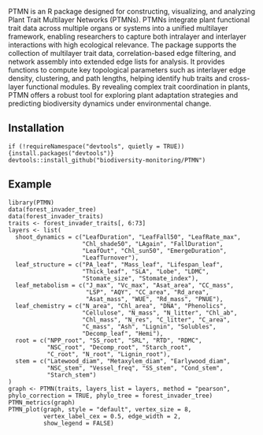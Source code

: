 PTMN is an R package designed for constructing, visualizing, and analyzing Plant Trait Multilayer Networks (PTMNs). PTMNs integrate plant functional trait data across multiple organs or systems into a unified multilayer framework, enabling researchers to capture both intralayer and interlayer interactions with high ecological relevance. The package supports the collection of multilayer trait data, correlation-based edge filtering, and network assembly into extended edge lists for analysis. It provides functions to compute key topological parameters such as interlayer edge density, clustering, and path lengths, helping identify hub traits and cross-layer functional modules. By revealing complex trait coordination in plants, PTMN offers a robust tool for exploring plant adaptation strategies and predicting biodiversity dynamics under environmental change.

## Installation

```{r,class.source = 'fold-show'}
if (!requireNamespace("devtools", quietly = TRUE)) {install.packages("devtools")}
devtools::install_github("biodiversity-monitoring/PTMN")
```

## Example

```{r,class.source = 'fold-show'}
library(PTMN)
data(forest_invader_tree)
data(forest_invader_traits)
traits <- forest_invader_traits[, 6:73]
layers <- list(
  shoot_dynamics = c("LeafDuration", "LeafFall50", "LeafRate_max",
                     "Chl_shade50", "LAgain", "FallDuration",
                     "LeafOut", "Chl_sun50", "EmergeDuration",
                     "LeafTurnover"),
  leaf_structure = c("PA_leaf", "Mass_leaf", "Lifespan_leaf",
                     "Thick_leaf", "SLA", "Lobe", "LDMC",
                     "Stomate_size", "Stomate_index"),
  leaf_metabolism = c("J_max", "Vc_max", "Asat_area", "CC_mass",
                      "LSP", "AQY", "CC_area", "Rd_area",
                      "Asat_mass", "WUE", "Rd_mass", "PNUE"),
  leaf_chemistry = c("N_area", "Chl_area", "DNA", "Phenolics",
                     "Cellulose", "N_mass", "N_litter", "Chl_ab",
                     "Chl_mass", "N_res", "C_litter", "C_area",
                     "C_mass", "Ash", "Lignin", "Solubles",
                     "Decomp_leaf", "Hemi"),
  root = c("NPP_root", "SS_root", "SRL", "RTD", "RDMC",
           "NSC_root", "Decomp_root", "Starch_root",
           "C_root", "N_root", "Lignin_root"),
  stem = c("Latewood_diam", "Metaxylem_diam", "Earlywood_diam",
           "NSC_stem", "Vessel_freq", "SS_stem", "Cond_stem",
           "Starch_stem")
)
graph <- PTMN(traits, layers_list = layers, method = "pearson", phylo_correction = TRUE, phylo_tree = forest_invader_tree)
PTMN_metrics(graph)
PTMN_plot(graph, style = "default", vertex_size = 8,
          vertex_label_cex = 0.5, edge_width = 2,
          show_legend = FALSE)
```
